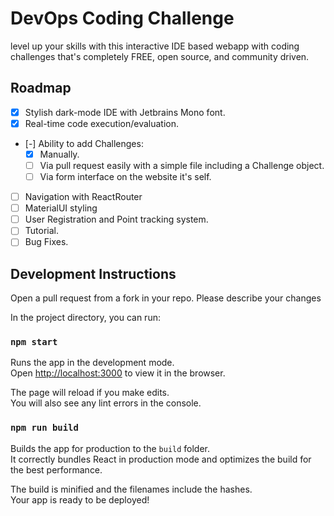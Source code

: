 # DevOps Coding Challenge

level up your skills with this interactive IDE based webapp with coding challenges that's completely FREE, open source, and community driven.

## Roadmap

-   [x] Stylish dark-mode IDE with Jetbrains Mono font.
-   [x] Real-time code execution/evaluation.
-   [-] Ability to add Challenges:
    -   [x] Manually.
    -   [ ] Via pull request easily with a simple file including a Challenge object.
    -   [ ] Via form interface on the website it's self.
-   [ ] Navigation with ReactRouter
-   [ ] MaterialUI styling
-   [ ] User Registration and Point tracking system.
-   [ ] Tutorial.
-   [ ] Bug Fixes.

## Development Instructions

Open a pull request from a fork in your repo. Please describe your changes

In the project directory, you can run:

### `npm start`

Runs the app in the development mode.\
Open [http://localhost:3000](http://localhost:3000) to view it in the browser.

The page will reload if you make edits.\
You will also see any lint errors in the console.

### `npm run build`

Builds the app for production to the `build` folder.\
It correctly bundles React in production mode and optimizes the build for the best performance.

The build is minified and the filenames include the hashes.\
Your app is ready to be deployed!
